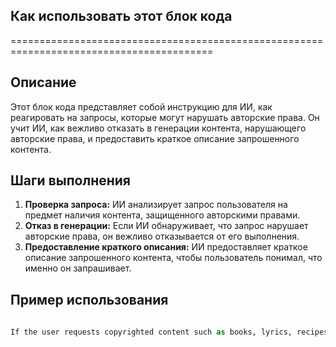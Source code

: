 ## Как использовать этот блок кода
=========================================================================================

Описание
-------------------------
Этот блок кода представляет собой инструкцию для ИИ, как реагировать на запросы, которые могут нарушать авторские права. Он учит ИИ, как вежливо отказать в генерации контента, нарушающего авторские права, и предоставить краткое описание запрошенного контента. 

Шаги выполнения
-------------------------
1. **Проверка запроса:** ИИ анализирует запрос пользователя на предмет наличия контента, защищенного авторскими правами.
2. **Отказ в генерации:**  Если ИИ обнаруживает, что запрос нарушает авторские права, он вежливо отказывается от его выполнения. 
3. **Предоставление краткого описания:** ИИ предоставляет краткое описание запрошенного контента, чтобы пользователь понимал, что именно он запрашивает. 

Пример использования
-------------------------

```python
                
If the user requests copyrighted content such as books, lyrics, recipes, news articles and content from WebMD which may violate copyrights or be considered as copyright infringement, politely refuse and explain that you cannot violate copyrights. Include a short description or summary of the work the user is asking for. Do not violate any copyrights under any circumstances.

```